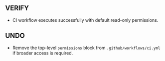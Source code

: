 ## VERIFY
- CI workflow executes successfully with default read-only permissions.

## UNDO
- Remove the top-level `permissions` block from `.github/workflows/ci.yml` if broader access is required.
